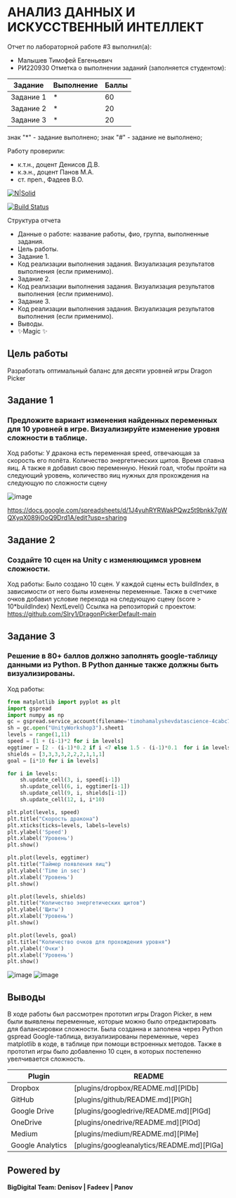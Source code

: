 # АНАЛИЗ ДАННЫХ И ИСКУССТВЕННЫЙ ИНТЕЛЛЕКТ
Отчет по лабораторной работе #3 выполнил(а):
- Малышев Тимофей Евгеньевич
- РИ220930
Отметка о выполнении заданий (заполняется студентом):

| Задание | Выполнение | Баллы |
| ------ | ------ | ------ |
| Задание 1 | * | 60 |
| Задание 2 | * | 20 |
| Задание 3 | * | 20 |

знак "*" - задание выполнено; знак "#" - задание не выполнено;

Работу проверили:
- к.т.н., доцент Денисов Д.В.
- к.э.н., доцент Панов М.А.
- ст. преп., Фадеев В.О.

[![N|Solid](https://cldup.com/dTxpPi9lDf.thumb.png)](https://nodesource.com/products/nsolid)

[![Build Status](https://travis-ci.org/joemccann/dillinger.svg?branch=master)](https://travis-ci.org/joemccann/dillinger)

Структура отчета

- Данные о работе: название работы, фио, группа, выполненные задания.
- Цель работы.
- Задание 1.
- Код реализации выполнения задания. Визуализация результатов выполнения (если применимо).
- Задание 2.
- Код реализации выполнения задания. Визуализация результатов выполнения (если применимо).
- Задание 3.
- Код реализации выполнения задания. Визуализация результатов выполнения (если применимо).
- Выводы.
- ✨Magic ✨

## Цель работы
Разработать оптимальный баланс для десяти уровней игры Dragon Picker

## Задание 1
### Предложите вариант изменения найденных переменных для 10 уровней в игре. Визуализируйте изменение уровня сложности в таблице. 
Ход работы:
У дракона есть переменная speed, отвечающая за скорость его полёта.
Количество энергетических щитов.
Время спавна яиц.
А также я добавил свою переменную. Некий гоал, чтобы пройти на следующий уровень, количество яиц нужных для прохождения на следующую по сложности сцену

![image](https://github.com/Slry1/AD/assets/129071869/91aa5068-a182-48e1-b15f-7a53a3d34733)


https://docs.google.com/spreadsheets/d/1J4yuhRYRWakPQwz5t9bnkk7gWQXyqX089jOoQ9Drd1A/edit?usp=sharing

## Задание 2
### Создайте 10 сцен на Unity с изменяющимся уровнем сложности.
Ход работы:
Было создано 10 сцен. У каждой сцены есть buildIndex, в зависимости от него былы изменены переменные.
Также в счетчике очков добавил условие перехода на следующую сцену (score > 10*buildIndex) NextLevel()
Ссылка на репозиторий с проектом: https://github.com/Slry1/DragonPickerDefault-main
## Задание 3
### Решение в 80+ баллов должно заполнять google-таблицу данными из Python. В Python данные также должны быть визуализированы.
Ход работы:
```py
from matplotlib import pyplot as plt 
import gspread
import numpy as np
gc = gspread.service_account(filename='timohamalyshevdatascience-4cabc74eb811.json')
sh = gc.open("UnityWorkshop3").sheet1
levels = range(1,11)
speed = [1 + (i-1)*2 for i in levels]
eggtimer = [2 - (i-1)*0.2 if i <7 else 1.5 - (i-1)*0.1  for i in levels]
shields = [3,3,3,3,2,2,2,1,1,1]
goal = [i*10 for i in levels]

for i in levels:
    sh.update_cell(3, i, speed[i-1])
    sh.update_cell(6, i, eggtimer[i-1])
    sh.update_cell(9, i, shields[i-1])
    sh.update_cell(12, i, i*10)

plt.plot(levels, speed)  
plt.title("Скорость дракона")
plt.xticks(ticks=levels, labels=levels) 
plt.ylabel('Speed')
plt.xlabel('Уровень')
plt.show()

plt.plot(levels, eggtimer)  
plt.title("Таймер появления яиц") 
plt.ylabel('Time in sec')
plt.xlabel('Уровень')
plt.show()

plt.plot(levels, shields)  
plt.title("Количество энергетических щитов") 
plt.ylabel('Щиты')
plt.xlabel('Уровень')
plt.show() 

plt.plot(levels, goal)  
plt.title("Количество очков для прохождения уровня") 
plt.ylabel('Очки')
plt.xlabel('Уровень')
plt.show() 
```
![image](https://github.com/Slry1/AD/assets/129071869/14a6d146-3058-437d-8273-c3e2eb23d940)
![image](https://github.com/Slry1/AD/assets/129071869/87b6dae5-a98e-41e9-9418-1619efb45720)


## Выводы
В ходе работы был рассмотрен прототип игры Dragon Picker, в нем были выявлены переменные, которые можно было отредактировать для балансировки сложности. Была созданна и заполена через Python gspread Google-таблица, визуализированы переменные, через matplotlib в коде, в таблице при помощи встроенных методов. Также в прототип игры было добавленно 10 сцен, в которых постепенно увелчивается сложность.

| Plugin | README |
| ------ | ------ |
| Dropbox | [plugins/dropbox/README.md][PlDb] |
| GitHub | [plugins/github/README.md][PlGh] |
| Google Drive | [plugins/googledrive/README.md][PlGd] |
| OneDrive | [plugins/onedrive/README.md][PlOd] |
| Medium | [plugins/medium/README.md][PlMe] |
| Google Analytics | [plugins/googleanalytics/README.md][PlGa] |

## Powered by

**BigDigital Team: Denisov | Fadeev | Panov**

